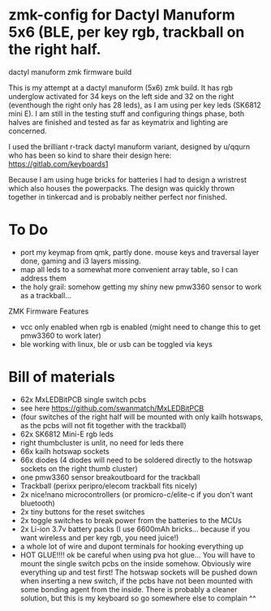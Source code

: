 # zmk-config for Dactyl Manuform 5x6 (BLE, per key rgb, trackball on the right half.
dactyl manuform zmk firmware build

This is my attempt at a dactyl manuform (5x6) zmk build. It has rgb underglow activated for 34 keys on the left side and 32 on the right (eventhough the right only has 28 leds), as I am using per key leds (SK6812 mini E). 
I am still in the testing stuff and configuring things phase, both halves are finished and tested as far as keymatrix and lighting are concerned.

I used the brilliant r-track dactyl manuform variant, designed by u/qqurn who has been so kind to share their design here: https://gitlab.com/keyboards1

Because I am using huge bricks for batteries I had to design a wristrest which also houses the powerpacks. The design was quickly thrown together in tinkercad and is probably neither perfect nor finished.

# To Do
* port my keymap from qmk, partly done. mouse keys and traversal layer done, gaming and i3 layers missing.
* map all leds to a somewhat more convenient array table, so I can address them
* the holy grail: somehow getting my shiny new pmw3360 sensor to work as a trackball...

ZMK Firmware Features
* vcc only enabled when rgb is enabled (might need to change this to get pmw3360 to work later)
* ble working with linux, ble or usb can be toggled via keys

# Bill of materials
* 62x MxLEDBitPCB single switch pcbs
 * see here https://github.com/swanmatch/MxLEDBitPCB 
 * (four switches of the right half will be mounted with only kailh hotswaps, as the pcbs will not fit together with the trackball)
* 62x SK6812 Mini-E rgb leds
 * right thumbcluster is unlit, no need for leds there
* 66x kailh hotswap sockets
 * 66x diodes (4 diodes will need to be soldered directly to the hotswap sockets on the right thumb cluster)
* one pmw3360 sensor breakoutboard for the trackball
* Trackball (perixx peripro/elecom trackball fits nicely)
* 2x nice!nano microcontrollers (or promicro-c/elite-c if you don't want bluetooth)
* 2x tiny buttons for the reset switches
* 2x toggle switches to break power from the batteries to the MCUs
* 2x Li-ion 3.7v battery packs (I use 6600mAh bricks... because if you want wireless and per key rgb, you need juice!)
* a whole lot of wire and dupont terminals for hooking everything up
* HOT GLUE!!!! ok be careful when using pva hot glue... You will have to mount the single switch pcbs on the inside somehow. Obviously wire everything up and test first! The hotswap sockets will be pushed down when inserting a new switch, if the pcbs have not been mounted with some bonding agent from the inside. There is probably a cleaner solution, but this is my keyboard so go somewhere else to complain ^^ 
